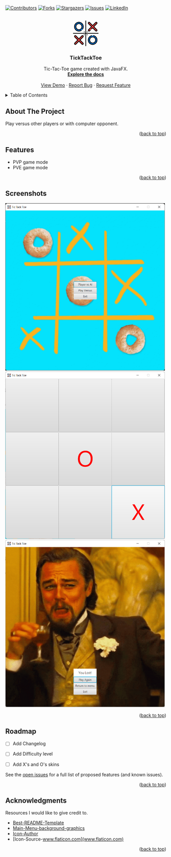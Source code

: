<a name="readme-top"></a>

[![Contributors][contributors-shield]][contributors-url]
[![Forks][forks-shield]][forks-url]
[![Stargazers][stars-shield]][stars-url]
[![Issues][issues-shield]][issues-url]
[![LinkedIn][linkedin-shield]][linkedin-url]



<!-- PROJECT LOGO -->
<br />
<div align="center">
  <a href="https://github.com/github_username/repo_name">
    <img src="images/icon.png" alt="Logo" width="80" height="80">
  </a>

<h3 align="center">TickTackToe</h3>


  <p align="center">
    Tic-Tac-Toe game created with JavaFX.
    <br />
    <a href="https://github.com/Remigiusz-Gabryel/TickTackToe"><strong>Explore the docs</strong></a>
    <br />
    <br />
    <a href="https://github.com/github_username/repo_name">View Demo</a>
    ·
    <a href="https://github.com/Remigiusz-Gabryel/TickTackToe/issues">Report Bug</a>
    ·
    <a href="https://github.com/Remigiusz-Gabryel/TickTackToe/issues">Request Feature</a>
  </p>
</div>


<!-- TABLE OF CONTENTS -->
<details>
  <summary>Table of Contents</summary>
  <ol>
    <li><a href="#about-the-project">About The Project</a></li>
    <li><a href="#features">Features</a></li>
    <li><a href="#screenshots">Screenshots</a></li>
    <li><a href="#roadmap">Roadmap</a></li>
    <li><a href="#acknowledgments">Acknowledgments</a></li>
  </ol>
</details>


## About The Project
 Play versus other players or with computer opponent.

<p align="right">(<a href="#readme-top">back to top</a>)</p>

## Features

* PVP game mode
* PVE game mode


<p align="right">(<a href="#readme-top">back to top</a>)</p>


## Screenshots

<img src="screenshots/main-menu.png" width="500"><br>
<img src="screenshots/game-screen.png" width="500"><br>
<img src="screenshots/end-game-screen.png" width="500"><br>

<p align="right">(<a href="#readme-top">back to top</a>)</p>

<!-- ROADMAP -->
## Roadmap

- [ ] Add Changelog
- [ ] Add Difficulty level 
- [ ] Add X's and O's skins


See the [open issues](https://github.com/Remigiusz-Gabryel/TickTackToe/issues) for a full list of proposed features (and known issues).

<p align="right">(<a href="#readme-top">back to top</a>)</p>

<!-- ACKNOWLEDGMENTS -->
## Acknowledgments

Resources I would like to give credit to. 

* [Best-README-Template](https://github.com/othneildrew/Best-README-Template)
* [Main-Menu-background-graphics](https://tenor.com/view/cereal-tic-tac-toe-gif-9950777)
* [Icon-Author](https://www.flaticon.com/authors/freepik)
* [Icon-Source-www.flaticon.com](www.flaticon.com)

<p align="right">(<a href="#readme-top">back to top</a>)</p>


<!-- MARKDOWN LINKS & IMAGES -->
<!-- https://www.markdownguide.org/basic-syntax/#reference-style-links -->
[contributors-shield]: https://img.shields.io/github/contributors/othneildrew/Best-README-Template.svg?style=for-the-badge
[contributors-url]: https://github.com/Remigiusz-Gabryel/TickTackToe/graphs/contributors
[forks-shield]: https://img.shields.io/github/forks/othneildrew/Best-README-Template.svg?style=for-the-badge
[forks-url]: https://github.com/Remigiusz-Gabryel/TickTackToe/network/members
[stars-shield]: https://img.shields.io/github/stars/othneildrew/Best-README-Template.svg?style=for-the-badge
[stars-url]: https://github.com/Remigiusz-Gabryel/TickTackToe/stargazers
[issues-shield]: https://img.shields.io/github/issues/othneildrew/Best-README-Template.svg?style=for-the-badge
[issues-url]: https://github.com/Remigiusz-Gabryel/TickTackToe/issues
[linkedin-shield]: https://img.shields.io/badge/-LinkedIn-black.svg?style=for-the-badge&logo=linkedin&colorB=555
[linkedin-url]: www.linkedin.com/in/remigiusz-gabryel
